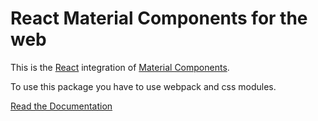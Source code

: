 # React Material Components for the web

This is the [React](https://facebook.github.io/react/) integration of [Material Components](https://github.com/material-components/material-components-web).

To use this package you have to use webpack and css modules.

[Read the Documentation](https://carlitux.github.io/react-mcw)

